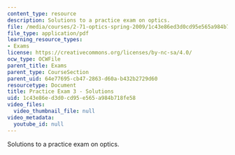 ```yaml
---
content_type: resource
description: Solutions to a practice exam on optics.
file: /media/courses/2-71-optics-spring-2009/1c43e86ed3d0cd95e565a984b718fe58_MIT2_71S09_practice3_sol.pdf
file_type: application/pdf
learning_resource_types:
- Exams
license: https://creativecommons.org/licenses/by-nc-sa/4.0/
ocw_type: OCWFile
parent_title: Exams
parent_type: CourseSection
parent_uid: 64e77695-cb47-2863-d60a-b432b2729d60
resourcetype: Document
title: Practice Exam 3 - Solutions
uid: 1c43e86e-d3d0-cd95-e565-a984b718fe58
video_files:
  video_thumbnail_file: null
video_metadata:
  youtube_id: null
---
```

Solutions to a practice exam on optics.